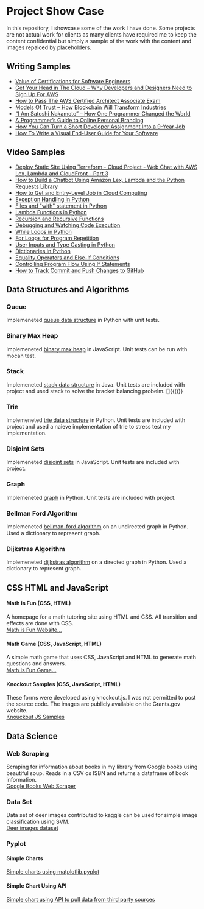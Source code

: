 # Project Show Case
In this repository, I showcase some of the work I have done. Some projects are not actual work for clients as many clients have required me to keep the content confidential but simply a sample of the work with the content and images repalced by placeholders.

## Writing Samples
<ul>
    <li><a href='https://theenigmaticcreation.in/2021/02/18/value-of-certifications-for-software-engineers/'>Value of Certifications for Software Engineers</a></li>
    <li><a href='https://simpleprogrammer.com/future-cloud-computing/'>Get Your Head in The Cloud – Why Developers and Designers Need to Sign Up For AWS</a></li>
  <li><a href='https://simpleprogrammer.com/aws-certified-architect-associate-exam/'>How to Pass The AWS Certified Architect Associate Exam</a></li>
  <li><a href='https://simpleprogrammer.com/models-of-trust-blockchain/'>Models Of Trust – How Blockchain Will Transform Industries</a></li>
<li><a href='https://simpleprogrammer.com/satoshi-nakamoto-changed-world/'>“I Am Satoshi Nakamoto” – How One Programmer Changed the World</a></li>
<li><a href='https://simpleprogrammer.com/online-personal-branding/'>A Programmer’s Guide to Online Personal Branding</a></li>
<li><a href='https://simpleprogrammer.com/lean-software-solutions/'>How You Can Turn a Short Developer Assignment Into a 9-Year Job</a></li>
 <li><a href='https://simpleprogrammer.com/write-visual-end-user-guide/'>How To Write a Visual End-User Guide for Your Software</a></li>
</ul>

## Video Samples
<ul>
<li><a href='https://youtu.be/bCzAx4oV3s0'>Deploy Static Site Using Terraform - Cloud Project - Web Chat with AWS Lex, Lambda and CloudFront - Part 3</a></li>
<li><a href='https://youtu.be/xYXCUJriDeU'>How to Build a Chatbot Using Amazon Lex, Lambda and the Python Requests Library</a></li>
<li><a href='https://youtu.be/WprsfC5Ueo4'>How to Get and Entry-Level Job in Cloud Computing</a></li>
<li><a href='https://youtu.be/WqIX2AqkClc'>Exception Handling in Python</a></li>
<li><a href='https://youtu.be/0n8WpeL8l7A'>Files and "with" statement in Python</a></li>
<li><a href='https://youtu.be/YxIhO4w06Rw'>Lambda Functions in Python</a></li>
<li><a href='https://youtu.be/ZG8KN2e2FFk'>Recursion and Recursive Functions</a></li>
<li><a href='https://youtu.be/PhrfN-cGSXM'>Debugging and Watching Code Execution</a></li>
 <li><a href='https://youtu.be/aB3yDayCjrQ/'>While Loops in Python</a></li>
<li><a href='https://youtu.be/c8lr8mV-_Eg/'>For Loops for Program Repetition</a></li>
<li><a href='https://youtu.be/ngvUujVYxds/'>User Inputs and Type Casting in Python</a></li>
<li><a href='https://youtu.be/ATGIvXFeEw4/'>Dictionaries in Python</a></li>
<li><a href='https://youtu.be/CItFu1v8u_Q/'>Equality Operators and Else-If Conditions</a></li>
<li><a href='https://youtu.be/4houDL9pXy0/'>Controlling Program Flow Using If Statements</a></li>
<li><a href='https://youtu.be/1lACnYejU2I/'>How to Track Commit and Push Changes to GitHub</a></li>
</ul>

## Data Structures and Algorithms

### Queue
Implemeneted <a href='https://github.com/fakhtar/DataStructuresAndAlgorithms/tree/master/Queue'>queue data structure</a> in Python with unit tests.

### Binary Max Heap
Implemeneted <a href='https://github.com/fakhtar/DataStructuresAndAlgorithms/tree/master/Binary%20Heap'>binary max heap</a> in JavaScript. Unit tests can be run with mocah test.

### Stack
Implemeneted <a href='https://github.com/fakhtar/DataStructuresAndAlgorithms/tree/master/stackInJava'>stack data structure</a> in Java. Unit tests are included with project and used stack to solve the bracket balancing probelm. []{{()}}

### Trie
Implemeneted <a href='https://github.com/fakhtar/DataStructuresAndAlgorithms/tree/master/Trie'>trie data structure</a> in Python. Unit tests are included with project and used a naieve implementation of trie to stress test my implementation.

### Disjoint Sets
Implemeneted <a href='https://github.com/fakhtar/DataStructuresAndAlgorithms/tree/master/Disjoint%20sets'>disjoint sets</a> in JavaScript. Unit tests are included with project.

### Graph
Implemeneted <a href='https://github.com/fakhtar/DataStructuresAndAlgorithms/tree/master/Graph'>graph</a> in Python. Unit tests are included with project.

### Bellman Ford Algorithm
Implemeneted <a href='https://github.com/fakhtar/DataStructuresAndAlgorithms/tree/master/Graph'>bellman-ford algorithm</a> on an undirected graph in Python. Used a dictionary to represent graph.

### Dijkstras Algorithm
Implemeneted <a href='https://github.com/fakhtar/DataStructuresAndAlgorithms/tree/master/Directed%20Graph'>dijkstras algorithm</a> on a directed graph in Python. Used a dictionary to represent graph.

## CSS HTML and JavaScript

#### Math is Fun (CSS, HTML)
A homepage for a math tutoring site using HTML and CSS. All transition and effects are done with CSS.
<br>
<a href='http://1faisal.offyoucode.co.uk/MathIsFun/'>Math is Fun Website...</a>

#### Math Game (CSS, JavaScript, HTML)
A simple math game that uses CSS, JavaScript and HTML to generate math questions and answers.
<br>
<a href='http://1faisal.offyoucode.co.uk/MathGame/'>Math is Fun Game...</a>

#### Knockout Samples (CSS, JavaScript, HTML)
These forms were developed using knockout.js. I was not permitted to post the source code. The images are publicly available on the Grants.gov website. <br>
<a href='Knockoutsamples.md'>Knouckout JS Samples</a>


## Data Science

### Web Scraping
Scraping for information about books in my library from Google books using beautiful soup. Reads in a CSV os ISBN and returns a dataframe of book information. <br>
<a href='https://github.com/fakhtar/ProjectShowCase/blob/master/Data%20Science/Books%20Information%20using%20Google%20Books%20Scraping.ipynb'>Google Books Web Scraper</a>

### Data Set
Data set of deer images contributed to kaggle can be used for simple image classification using SVM. 
<br>
<a href='https://www.kaggle.com/dataset/25fb0c2a4d278799312a961807b4bd9c89c8d3de550a19847635523824e48736'>Deer images dataset</a>

### Pyplot

#### Simple Charts
<a href='https://github.com/fakhtar/ProjectShowCase/blob/master/Data%20Science/Simple%20Charts.ipynb'>Simple charts using matplotlib.pyplot</a>


#### Simple Chart Using API
<a href='https://github.com/fakhtar/ProjectShowCase/blob/master/Data%20Science/Chart%20Using%20API.ipynb'>Simple chart using API to pull data from third party sources</a>


